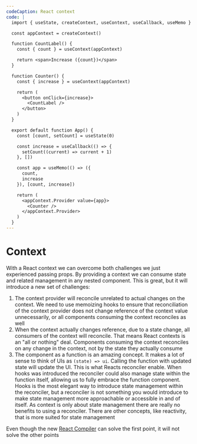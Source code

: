 ```yaml
---
codeCaption: React context
code: |
  import { useState, createContext, useContext, useCallback, useMemo } from 'react'

  const appContext = createContext()

  function CountLabel() {
    const { count } = useContext(appContext)

    return <span>Increase ({count})</span>
  }

  function Counter() {
    const { increase } = useContext(appContext)

    return (
      <button onClick={increase}>
        <CountLabel />
      </button>
    )
  }

  export default function App() {
    const [count, setCount] = useState(0)

    const increase = useCallback(() => {
      setCount((current) => current + 1)
    }, [])

    const app = useMemo(() => ({
      count,
      increase
    }), [count, increase])

    return (
      <appContext.Provider value={app}>
        <Counter />
      </appContext.Provider>
    )
  }
---
```


# Context

With a React context we can overcome both challenges we just experienced passing props. By providing a context we can consume state and related management in any nested component. This is great, but it will introduce a new set of challenges:

1. The context provider will reconcile unrelated to actual changes on the context. We need to use memoizing hooks to ensure that reconciliation of the context provider does not change reference of the context value unnecessarily, or all components consuming the context reconciles as well
2. When the context actually changes reference, due to a state change, all consumers of the context will reconcile. That means React contexts is an "all or nothing" deal. Components consuming the context reconciles on any change in the context, not by the state they actually consume
3. The component as a function is an amazing concept. It makes a lot of sense to think of UIs as `(state) => ui`. Calling the function with updated state will update the UI. This is what Reacts reconciler enable. When hooks was introduced the reconciler could also manage state within the function itself, allowing us to fully embrace the function component. Hooks is the most elegant way to introduce state management within the reconciler, but a reconciler is not something you would introduce to make state management more approachable or accessible in and of itself. As context is only about state management there are really no benefits to using a reconciler. There are other concepts, like reactivity, that is more suited for state management

Even though the new [React Compiler](https://react.dev/blog/2024/02/15/react-labs-what-we-have-been-working-on-february-2024#react-compiler) can solve the first point, it will not solve the other points

<ClientOnly>
 <Playground />
</ClientOnly>
